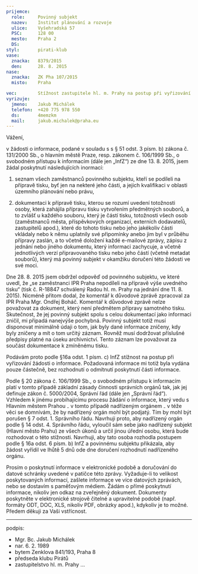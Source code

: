 ```yaml
---
prijemce: 
  role:     Povinný subjekt
  nazev:    Institut plánování a rozvoje
  ulice:    Vyšehradská 57
  PSC:      128 00
  mesto:    Praha 2
  DS:       
styl:       pirati-klub
vase:
  znacka:   8379/2015
  den:      28. 8. 2015
nase:
  znacka:   ZK Pha 107/2015
  misto:    Praha

vec:        Stížnost zastupitele hl. m. Prahy na postup při vyřizování žádosti o informace
vyrizuje:   
  jmeno:    Jakub Michálek
  telefon:  +420 775 978 550
  ds:       4memzkm
  mail:     jakub.michalek@praha.eu
---
```


Vážení,

v žádosti o informace, podané v souladu s s § 51 odst. 3 písm. b) zákona č. 131/2000 Sb., o hlavním městě Praze,
resp. zákonem č. 106/1999 Sb., o svobodném přístupu k informacím (dále jen „InfZ“) ze dne 13. 8. 2015, jsem žádal poskytnutí následujících inormací:

1. seznam všech zaměstnanců povinného subjektu, kteří se podíleli na přípravě tisku, byť jen na 
   nekteré jeho části, a jejich kvalifikaci v oblasti územního plánování nebo 
   právu,

2. dokumentaci k přípravě tisku, kterou se rozumí uvedení totožnosti osoby, 
   která zahájila přípravu tisku vytvořením předmětných souborů, a to zvlášť 
   u každého souboru, který je částí tisku, totožnosti
   všech osob (zaměstnanců města, příspěvkových organizací, externích dodavatelů, 
   zastupitelů apod.), které do tohoto tisku nebo jeho jakékoliv části vkládaly nebo 
   k němu uplatnily své připomínky anebo jim byl v průběhu přípravy zaslán, 
   a to včetně doložení každé e-mailové zprávy,
   zápisu z jednání nebo jiného dokumentu, který informaci zachycuje, a včetně
   jednotlivých verzí připravovaného tisku nebo jeho částí (včetně metadat souborů), 
   který má povinný subjekt v okamžiku doručení této žádosti ve své moci.

Dne 28. 8. 2015 jsem obdržel odpověď od povinného subjektu, ve které uvedl, že „se zaměstnanci IPR Praha nepodíleli na přípravě výše uvedného tisku“ (tisk č. R-18847 schválený Radou hl. m. Prahy na jednání dne 11. 8. 2015). Nicméně přitom dodal, že komentář k důvodové zprávě zpracoval za IPR Praha Mgr. Ondřej Boháč. Komentář k důvodové zprávě nelze považovat za dokument, který není předmětem přípravy samotného tisku. Skutečnost, že jej povinný subjekt spolu s celou dokumentací jako informaci zničil, mi připadá nanejvýše pochybná. Povinný subjekt totiž musí disponovat minimálně údaji o tom, jak byly dané informace zničeny, kdy byly zničeny a mít o tom určitý záznam. Rovněž musí dodržovat příslušné předpisy platné na úseku archivnictví. Tento záznam lze považovat za součást dokumentace k zmíněnému tisku.

Podávám proto podle §16a odst. 1 písm. c) InfZ stížnost na postup při vyřizování žádosti o informace. Požadovaná informace mi totiž byla vydána pouze částečně, bez rozhodnutí o odmítnutí poskytnutí části informace. 

Podle § 20 zákona č. 106/1999 Sb., o svobodném přístupu k informacím platí v tomto případě základní zásady činnosti správních orgánů tak, jak jej definuje zákon č. 5000/2004, Správní řád (dále jen „Správní řád“). Vzhledem k jinému probíhajícímu procesu žádání o informace, který vedu s Hlavním městem Prahou ₋ v tomto případě nadřízeným orgánem ₋ v téže věci se domnívám, že by nadřízený orgán mohl být podjatý. Tím by mohl být porušen § 7 odst. 1. Správního řádu. Navrhuji proto, aby nadřízený orgán podle § 14 odst. 4. Správního řádu, vyloučil sám sebe jako nadřízený subjekt (Hlavní město Prahu) ze všech úkonů a určil jinou úřední osobu, která bude rozhodovat o této stížnosti. Navrhuji, aby tato osoba rozhodla postupem podle § 16a odst. 6 písm. b) InfZ a povinnému subjektu přikázala, aby žádost vyřídil ve lhůtě 5 dnů ode dne doručení rozhodnutí nadřízeného orgánu.

Prosím o poskytnutí informace v elektronické podobě a doručování do datové schránky uvedené v patičce této zprávy. Vyžaduje-li to velikost poskytovaných informací, zašlete informace ve více datových zprávách, nebo se dostavím s paměťovým médiem. Žádám o přímé poskytnutí informace, nikoliv jen odkaz na zveřejněný dokument. Dokumenty poskytněte v elektronické strojově čitelné a upravitelné podobě (např. formáty ODT, DOC, XLS, nikoliv PDF, obrázky apod.), kdykoliv je to možné. Předem děkuji za Vaši vstřícnost. 

---
podpis: 
  - Mgr. Bc. Jakub Michálek
  - nar. 6. 2. 1989
  - bytem Zenklova 841/193, Praha 8
  - předseda klubu Pirátů
  - zastupitelstvo hl. m. Prahy
...
